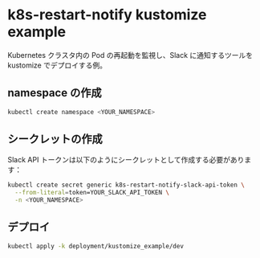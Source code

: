 # k8s-restart-notify kustomize example

Kubernetes クラスタ内の Pod の再起動を監視し、Slack に通知するツールを kustomize でデプロイする例。

## namespace の作成

```bash
kubectl create namespace <YOUR_NAMESPACE>
```

## シークレットの作成

Slack API トークンは以下のようにシークレットとして作成する必要があります：

```bash
kubectl create secret generic k8s-restart-notify-slack-api-token \
  --from-literal=token=YOUR_SLACK_API_TOKEN \
  -n <YOUR_NAMESPACE>
```

## デプロイ

```bash
kubectl apply -k deployment/kustomize_example/dev
```
